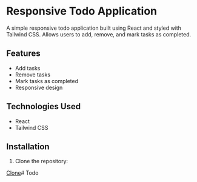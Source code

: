 # Responsive Todo Application

A simple responsive todo application built using React and styled with Tailwind CSS. Allows users to add, remove, and mark tasks as completed.

## Features

- Add tasks
- Remove tasks
- Mark tasks as completed
- Responsive design

## Technologies Used

- React
- Tailwind CSS

## Installation

1. Clone the repository:

[Clone](https://github.com/AnuragSingh013/todo-app.git)#   T o d o  
 